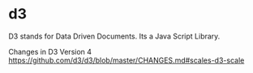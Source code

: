 # d3
D3 stands for Data Driven Documents. Its a Java Script Library. 

Changes in D3 Version 4 
https://github.com/d3/d3/blob/master/CHANGES.md#scales-d3-scale
